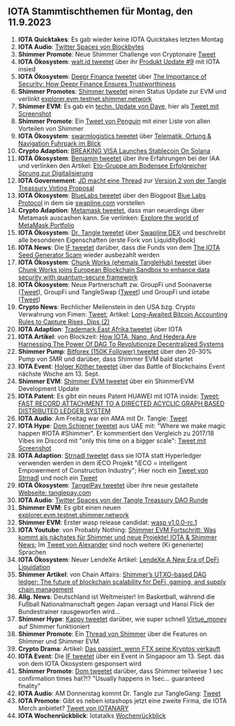## IOTA Stammtischthemen für Montag, den 11.9.2023

1. **IOTA Quicktakes**: Es gab wieder keine IOTA Quicktakes letzten Montag
2. **IOTA Audio**: [Twitter Spaces von Blockbytes](https://twitter.com/blockbytescom/status/1698727380364276032?s=20)
3. **Shimmer Promote**: Neue Shimmer Challenge von Cryptonaire [Tweet](https://twitter.com/CryptonaireApp/status/1698728066074259463?s=20)
4. **IOTA Ökosystem**: [walt.id tweetet](https://twitter.com/walt_id/status/1698984323180048659?s=20) über ihr [Produkt Update #9](https://walt.id/blog/mu/update-9) mit IOTA insied
5. **IOTA Ökosystem**: [Deepr Finance tweetet](https://twitter.com/DeeprFinance/status/1699052671960023158?s=20) über [The Importance of Security: How Deepr Finance Ensures Trustworthiness](https://medium.com/@Deepr.Finance/the-importance-of-security-how-deepr-finance-ensures-trustworthiness-28858d55de65)
6. **Shimmer Promotes**: [Shimmer tweetet](https://twitter.com/shimmernet/status/1699059819540615564?s=20) einen Status Update zur EVM und verlinkt [explorer.evm.testnet.shimmer.network](https://explorer.evm.testnet.shimmer.network/)
7. **Shimmer EVM**: Es gab ein [techn. Update von Dave](https://discord.com/channels/397872799483428865/800810467928309790/1148557917180669952), hier als [Tweet mit Screenshot](https://twitter.com/Vrom14286662/status/1699086275540603359?s=20)
8. **Shimmer Promote**: Ein [Tweet von Penguin](https://twitter.com/iota_penguin/status/1698991817574728124?s=20) mit einer Liste von allen Vorteilen von Shimmer
9. **IOTA Ökosystem**: [swarmlogistics tweetet](https://twitter.com/SwarmLogistics/status/1698997622495715331?s=20) über [Telematik, Ortung & Navigation Fuhrpark im Blick](https://www.eurotransport.de/who-is-who/software-hardware/telematik-ortung-navigation/)
10. **Crypto Adaption**: [BREAKING VISA Launches Stablecoin On Solana](https://www.eurotransport.de/who-is-who/software-hardware/telematik-ortung-navigation/)
11. **IOTA Ökosystem**: [Benjamin  tweetet](https://twitter.com/BenBoenisch/status/1699105144099512598?s=20) über ihre Erfahrungen bei der IAA und verlinken den Artikel: [Eto-Gruppe am Bodensee Erfolgreicher Sprung zur Digitalisierung](https://www.stuttgarter-nachrichten.de/inhalt.eto-gruppe-am-bodensee-erfolgreicher-sprung-zur-digitalisierung.7a23a7ac-0dc2-48c1-93c4-434d43d23a03.html)
12. **IOTA Governement**: [JD macht eine Thread](https://twitter.com/Deep_Sea_Iotan/status/1699104444304994640zu?s=20) zur [Version 2 von der Tangle Treassury Voting Proposal](https://govern.iota.org/t/tangle-community-treasury-grant-committee-exhibit-v2-phase-i-discussion/1665)
13. **IOTA Ökosystem**: [BlueLabs tweetet](https://twitter.com/BlueLabs_DeFi/status/1699120579645775883?s=20) über den Blogpost [Blue Labs Protocol](https://bluelabs.medium.com/blue-labs-protocols-c03842c0e179) in dem sie [swapline.com](https://swapline.com/home) vorstellen
14. **Crypto Adaption**: [Metamask tweetet](https://twitter.com/MetaMask/status/1699062685550485743?s=20), dass man neuerdings über Metamask auscashen kann. Sie verlinken: [Explore the world of MetaMask Portfolio](https://metamask.io/portfolio/)
15. **IOTA Ökosystem**: [Dr. Tangle tweetet](https://twitter.com/dr_tangle/status/1699520484478509120?s=20) über [Swapline DEX](https://twitter.com/SwaplineDEX) und beschreibt alle besonderen Eigenschaften (erste Fork von LiquidityBook)
16. **IOTA News**: Die [IF tweetet](https://twitter.com/iota/status/1699460579205767282?s=20) darüber, dass die Funds von dem [The IOTA Seed Generator Scam](https://iotaseed.io/) wieder ausbezahlt werden
17. **IOTA Ökosystem**: [Chunk Works (ehemals TangleHub) tweetet](https://twitter.com/Tanglehub_eu/status/1699442942853701751?s=20) über [Chunk Works joins European Blockchain Sandbox to enhance data security with quantum-secure framework](https://chunkworks.net/chunk-works-joins-european-blockchain-sandbox-to-enhance-data-security-with-quantum-secure-framework/)
18. **IOTA Ökosystem**: Neue Partnerschaft zw. GroupFi und Soonaverse ([Tweet](https://twitter.com/groupficom/status/1699609913197244855?s=20)), GroupFi und TangleSwap ([Tweet](https://twitter.com/groupficom/status/1699973860270248316?s=20)) und GroupFi und iotabe ([Tweet](https://twitter.com/iotabee/status/1701083614375821723?s=20))
19. **Crypto News**: Rechlicher Meilenstein in den USA bzg. Crypto Verwahrung von Fimen: [Tweet](https://twitter.com/FurkanCCTV/status/1699500127302324616?s=20); Artikel: [Long-Awaited Bitcoin Accounting Rules to Capture Rises, Dips (2)](https://news.bloombergtax.com/financial-accounting/long-awaited-bitcoin-accounting-rules-to-capture-rises-dips)
20. **IOTA Adaption**: [Trademark East Afrika tweetet](https://twitter.com/TradeMarkAfrica/status/1699454948386251107?s=20) über IOTA
21. **IOTA Artikel**: von Blockzeit: [How IOTA, Nano, And Hedera Are Harnessing The Power Of DAG To Revolutionize Decentralized Systems](https://blockzeit.com/how-iota-nano-and-hedera-are-harnessing-the-power-of-dag-to-revolutionize-decentralized-systems/)
22. **Shimmer Pump**: [Bitforex (150K Follower) tweetet](https://twitter.com/bitforexcom/status/1699673659185508414?s=20) über den 20-30% Pump von SMR und darüber, dass Shimmer EVM bald startet
23. **IOTA Event**: [Holger Köther tweetet](https://twitter.com/HolgerKoether/status/1699451116365164795?s=20) über das Battle of Blockchains Event nächste Woche am 13. Sept.
24. **Shimmer EVM**: [Shimmer EVM tweetet](https://twitter.com/shimmernet/status/1699724236447740149?s=20) über ein ShimmerEVM Development Update
25. **IOTA Patent**: Es gibt ein neues Patent HUAWEI mit IOTA inside: [Tweet](https://twitter.com/Wondere12985276/status/1699743766117007652?s=20); [FAST RECORD ATTACHMENT TO A DIRECTED ACYCLIC GRAPH BASED DISTRIBUTED LEDGER SYSTEM](https://worldwide.espacenet.com/patent/search/family/080623535/publication/WO2023155992A1?q=pn%3DWO2023155992A1)
26. **IOTA Audio**: Am Freitag war ein AMA mit Dr. Tangle: [Tweet](https://twitter.com/ShimmerSeaDEX/status/1699747079705276730?s=20)
27. **IOTA Hype**: [Dom Schiener tweetet](https://twitter.com/DomSchiener/status/1699836186288878019?s=20) aus UAE mit: "Where we make magic happen #IOTA #Shimmer". Er kommentiert den Vergleich zu 2017/18 Vibes im Discord mit "only this time on a bigger scale": [Tweet mit Screenshot](https://twitter.com/unseriouscandle/status/1700065036767502403?s=20)
28. **IOTA Adaption**: [Strnadl tweetet](https://twitter.com/archimate/status/1700084507628470296?s=20) dass sie IOTA statt Hyperledger verwenden werden in dem iECO Projekt "iECO = intelligent Empowerment of Construction Industry"; Hier noch ein [Tweet von Strnadl](https://twitter.com/archimate/status/1700222891667656945?s=20) und noch ein [Tweet](https://twitter.com/archimate/status/1700228244866248759?s=20)
29. **IOTA Ökosystem**: [TangelPay tweetet](https://twitter.com/tanglepaycom/status/1700088521107833012?s=20) über ihre neue gestaltete [Webseite: tanglepay.com](https://tanglepay.com/)
30. **IOTA Audio**: [Twitter Spaces von der Tangle Treassury DAO Runde](https://twitter.com/kowei1995/status/1700131626666316121?s=20)
31. **Shimmer EVM**: Es gibt einen neuen [explorer.evm.testnet.shimmer.network](https://explorer.evm.testnet.shimmer.network/)
32. **Shimmer EVM**: Erster wasp release candidat: [wasp v1.0.0-rc.1](https://github.com/iotaledger/wasp/releases/tag/v1.0.0-rc.1)
33. **IOTA Youtube**: von Probably Nothing: [Shimmer EVM Fortschritt: Was kommt als nächstes für Shimmer und neue Projekte! IOTA & Shimmer News](https://www.youtube.com/watch?v=4l3qGMUbboM); Im [Tweet von Alexander](https://twitter.com/shortaktien/status/1700204602639937827?s=20) sind noch weitere (Ki generierte) Sprachen 
34. **IOTA Ökosystem**: Neuer LendeXe Artikel: [LendeXe A New Era of DeFi Liquidation](https://medium.com/@LendeXeFinance/lendexe-a-new-era-of-defi-liquidation-8336e27a6e8e)
35. **Shimmer Artikel**: von Chain Affairs: [Shimmer’s UTXO-based DAG ledger: The future of blockchain scalability for DeFi, gaming, and supply chain management](https://chainaffairs.com/shimmers-utxo-based-dag-ledger-the-future-of-blockchain-scalability-for-defi-gaming-and-supply-chain-management/)
36. **Allg. News**: Deutschland ist Weltmeister! Im Basketball, während die Fußball Nationalmanschaft gegen Japan versagt und Hansi Flick der Bundestrainer rausgeworfen wird...
37. **Shimmer Hype**: [Kappy tweetet](https://twitter.com/Rob_Daykin/status/1701153715007136173?s=20) darüber, wie super schnell [Virtue_money](https://twitter.com/Virtue_Money) auf Shimmer funktioniert
38. **Shimmer Promote**: Ein [Thread von Shimmer](https://twitter.com/shimmernet/status/1700449085352784009?s=20) über die Features on Shimmer und Shimmer EVM
39. **Crypto Drama**: Artikel: [Das passiert, wenn FTX seine Kryptos verkauft](https://www.btc-echo.de/news/altcoin-talfahrt-das-passiert-wenn-ftx-seine-kryptos-verkauft-171070/)
40. **IOTA Event**: Die [IF tweetet](https://twitter.com/iota/status/1701158899083014362?s=20) über ein Event in Singapoor am 13. Sept. das von dem IOTA Ökosystem gesponsert wird
41. **Shimmer Promote**: [Dom tweetet](https://twitter.com/DomSchiener/status/1700752179995320509?s=20) darüber, dass Shimmer teilweise 1 sec confirmation times hat?!? "Usually happens in 1sec... guaranteed finality"
42. **IOTA Audio**: AM Donnerstag kommt Dr. Tangle zur TangleGang: [Tweet](https://twitter.com/GangTangleTalk/status/1700777456003674207?s=20)
43. **IOTA Promote**: Gibt es neben iotashops jetzt eine zweite Firma, die IOTA Merch anbietet? [Tweet von IOTANARY](https://twitter.com/iotanary/status/1700503210673185228?s=20)
44. **IOTA Wochenrückblick**: Iotatalks [Wochenrückblick](https://www.iota-talk.com/index.php?article/323-week-in-review-from-3th-to-9nd-september-2023/)


 
